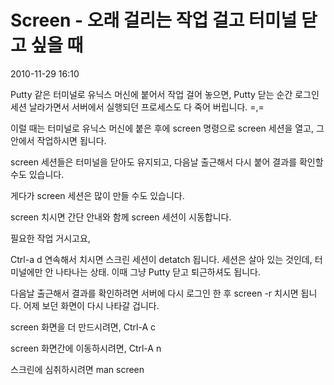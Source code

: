 # Screen - 오래 걸리는 작업 걸고 터미널 닫고 싶을 때

2010-11-29 16:10

Putty 같은 터미널로 유닉스 머신에 붙어서 작업 걸어 놓으면,
Putty 닫는 순간 로그인 세션 날라가면서 서버에서 실행되던 프로세스도 다 죽어 버립니다. =,=

이럴 때는 터미널로 유닉스 머신에 붙은 후에 screen 명령으로 screen 세션을 열고,
그 안에서 작업하시면 됩니다.

screen 세션들은 터미널을 닫아도 유지되고,
다음날 출근해서 다시 붙어 결과를 확인할 수도 있습니다.

게다가 screen 세션은 많이 만들 수도 있습니다.

screen 치시면 간단 안내와 함께 screen 세션이 시동합니다.

필요한 작업 거시고요,

Ctrl-a d 연속해서 치시면 스크린 세션이 detatch 됩니다.
세션은 살아 있는 것인데, 터미널에만 안 나타나는 상태.
이때 그냥 Putty 닫고 퇴근하셔도 됩니다.

다음날 출근해서 결과를 확인하려면
서버에 다시 로그인 한 후 screen -r 치시면 됩니다.
어제 보던 화면이 다시 나타갈 겁니다.

screen 화면을 더 만드시려면,
Ctrl-A c

screen 화면간에 이동하시려면,
Ctrl-A n

스크린에 심취하시려면
man screen
